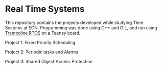 # Real Time Systems

This repository contains the projects developed while studying Time Systems at ECN. Programming was done using C++ and OIL, and run using [Trampoline RTOS](https://github.com/TrampolineRTOS/trampoline) on a Teensy board.

Project 1: Fixed Priority Scheduling

Project 2: Periodic tasks and Alarms

Project 3: Shared Object Access Protection
